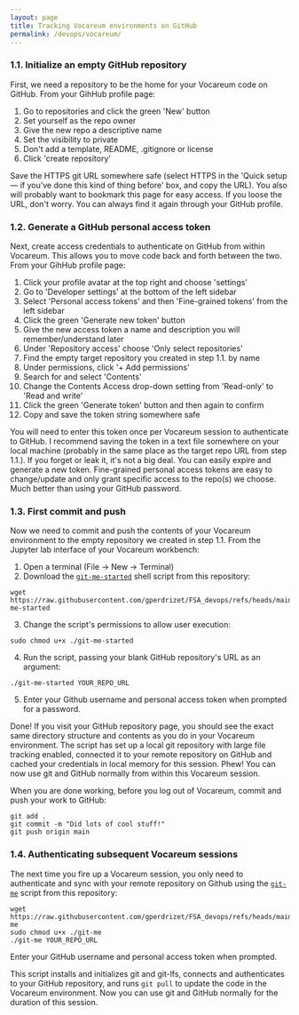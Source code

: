 ```yaml
---
layout: page
title: Tracking Vocareum environments on GitHub
permalink: /devops/vocareum/
---
```


### 1.1. Initialize an empty GitHub repository

First, we need a repository to be the home for your Vocareum code on GitHub. From your GihHub profile page:

1. Go to repositories and click the green 'New' button
2. Set yourself as the repo owner
3. Give the new repo a descriptive name
4. Set the visibility to private
5. Don't add a template, README, .gitignore or license
6. Click 'create repository'

Save the HTTPS git URL somewhere safe (select HTTPS in the 'Quick setup — if you’ve done this kind of thing before' box, and copy the URL). You also will probably want to bookmark this page for easy access. If you loose the URL, don't worry. You can always find it again through your GitHub profile.

### 1.2. Generate a GitHub personal access token

Next, create access credentials to authenticate on GitHub from within Vocareum. This allows you to move code back and forth between the two. From your GihHub profile page:

1. Click your profile avatar at the top right and choose 'settings'
2. Go to 'Developer settings' at the bottom of the left sidebar
3. Select 'Personal access tokens' and then 'Fine-grained tokens' from the left sidebar
4. Click the green 'Generate new token' button
5. Give the new access token a name and description you will remember/understand later
6. Under 'Repository access' choose 'Only select repositories'
7. Find the empty target repository you created in step 1.1. by name
8. Under permissions, click '+ Add permissions'
9. Search for and select 'Contents'
10. Change the Contents Access drop-down setting from 'Read-only' to 'Read and write'
11. Click the green 'Generate token' button and then again to confirm
12. Copy and save the token string somewhere safe

You will need to enter this token once per Vocareum session to authenticate to GitHub. I recommend saving the token in a text file somewhere on your local machine (probably in the same place as the target repo URL from step 1.1.). If you forget or leak it, it's not a big deal. You can easily expire and generate a new token. Fine-grained personal access tokens are easy to change/update and only grant specific access to the repo(s) we choose. Much better than using your GitHub password.

### 1.3. First commit and push

Now we need to commit and push the contents of your Vocareum environment to the empty repository we created in step 1.1. From the Jupyter lab interface of your Vocareum workbench:

1. Open a terminal (File -> New -> Terminal)
2. Download the [`git-me-started`](https://github.com/gperdrizet/FSA_devops/blob/main/scripts/git-me-started) shell script from this repository:

```text
wget https://raw.githubusercontent.com/gperdrizet/FSA_devops/refs/heads/main/scripts/git-me-started
```

3. Change the script's permissions to allow user execution:

```text
sudo chmod u+x ./git-me-started
```

4. Run the script, passing your blank GitHub repository's URL as an argument:

```text
./git-me-started YOUR_REPO_URL
```

5. Enter your Github username and personal access token when prompted for a password.

Done! If you visit your GitHub repository page, you should see the exact same directory structure and contents as you do in your Vocareum environment. The script has set up a local git repository with large file tracking enabled, connected it to your remote repository on GitHub and cached your credentials in local memory for this session. Phew! You can now use git and GitHub normally from within this Vocareum session.

When you are done working, before you log out of Vocareum, commit and push your work to GitHub:

```text
git add .
git commit -m "Did lots of cool stuff!"
git push origin main
```

### 1.4. Authenticating subsequent Vocareum sessions

The next time you fire up a Vocareum session, you only need to authenticate and sync with your remote repository on Github using the [`git-me`](https://github.com/gperdrizet/FSA_devops/blob/main/scripts/git-me) script from this repository:

```text
wget https://raw.githubusercontent.com/gperdrizet/FSA_devops/refs/heads/main/scripts/git-me
sudo chmod u+x ./git-me
./git-me YOUR_REPO_URL
```

Enter your GitHub username and personal access token when prompted.

This script installs and initializes git and git-lfs, connects and authenticates to your GitHub repository, and runs `git pull` to update the code in the Vocareum environment. Now you can use git and GitHub normally for the duration of this session.
